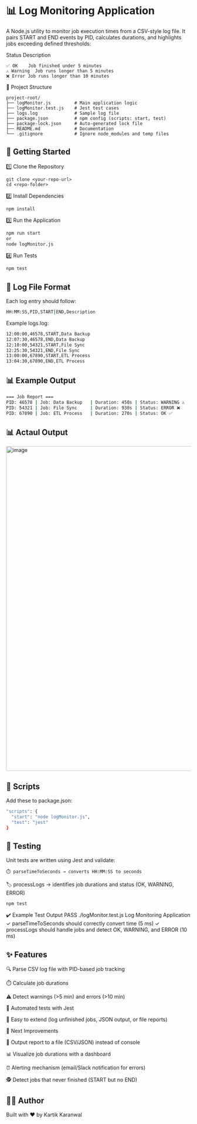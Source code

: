 # 📊 Log Monitoring Application

A Node.js utility to monitor job execution times from a CSV-style log file.
It pairs START and END events by PID, calculates durations, and highlights jobs exceeding defined thresholds:

Status	Description
```
✅ OK	Job finished under 5 minutes
⚠️ Warning	Job runs longer than 5 minutes
❌ Error	Job runs longer than 10 minutes
```

📂 Project Structure
```
project-root/
├── logMonitor.js         # Main application logic
├── logMonitor.test.js    # Jest test cases
├── logs.log              # Sample log file
├── package.json          # npm config (scripts: start, test)
├── package-lock.json     # Auto-generated lock file
├── README.md             # Documentation
└── .gitignore            # Ignore node_modules and temp files
```

🚀 Getting Started
----------------------------------------------------
1️⃣ Clone the Repository
```
git clone <your-repo-url>
cd <repo-folder>
```
2️⃣ Install Dependencies
```
npm install
```
3️⃣ Run the Application
```bash
npm run start
or
node logMonitor.js
```
4️⃣ Run Tests
```bash
npm test
```
📝 Log File Format
---------------------------------------------------------------------
Each log entry should follow:
```bash
HH:MM:SS,PID,START|END,Description
```
Example logs.log:
```bash
12:00:00,46578,START,Data Backup
12:07:30,46578,END,Data Backup
12:10:00,54321,START,File Sync
12:25:30,54321,END,File Sync
13:00:00,67890,START,ETL Process
13:04:30,67890,END,ETL Process
```
📊 Example Output
-----------------------------------------------------------------------
```bash
=== Job Report ===
PID: 46578 | Job: Data Backup   | Duration: 450s | Status: WARNING ⚠️
PID: 54321 | Job: File Sync     | Duration: 930s | Status: ERROR ❌
PID: 67890 | Job: ETL Process   | Duration: 270s | Status: OK ✅
```
📊 Actaul Output
-----------------------------------------------------------------------
<img width="693" height="883" alt="image" src="https://github.com/user-attachments/assets/70002091-818d-40bb-b62c-ac260a800e3d" />


🔧 Scripts
-----------------------------------------------------------------------
Add these to package.json:
```bash
"scripts": {
  "start": "node logMonitor.js",
  "test": "jest"
}
```
🧪 Testing
-----------------------------------------------------------------------
Unit tests are written using Jest and validate:
```
⏱️ parseTimeToSeconds → converts HH:MM:SS to seconds
```
🏷️ processLogs → identifies job durations and status (OK, WARNING, ERROR)
```
npm test
```
✔️ Example Test Output
 PASS  ./logMonitor.test.js
  Log Monitoring Application
    ✓ parseTimeToSeconds should correctly convert time (5 ms)
    ✓ processLogs should handle jobs and detect OK, WARNING, and ERROR (10 ms)

✨ Features
-----------------------------------------------------------------
🔍 Parse CSV log file with PID-based job tracking

⏱️ Calculate job durations

⚠️ Detect warnings (>5 min) and errors (>10 min)

🧪 Automated tests with Jest

📑 Easy to extend (log unfinished jobs, JSON output, or file reports)

📌 Next Improvements

📁 Output report to a file (CSV/JSON) instead of console

📊 Visualize job durations with a dashboard

⏰ Alerting mechanism (email/Slack notification for errors)

🕵️ Detect jobs that never finished (START but no END)

👨‍💻 Author
---------------------------------------------------
Built with ❤️ by Kartik Karanwal
